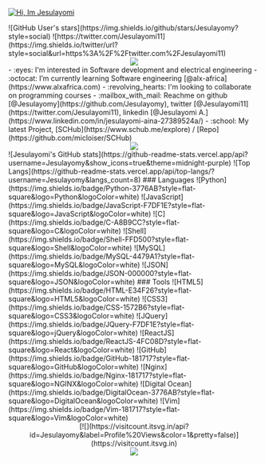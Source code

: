 [![Hi, Im Jesulayomi](https://readme-typing-svg.herokuapp.com?font=Fira+Code&pause=1000&width=435&lines=Hi%2C+I'm+Jesulayomi)](https://git.io/typing-svg)
<!-- <div align="center">
  <img loading="lazy" style="margin-right: 6px" alt="wakatime badge"src="https://wakatime.com/badge/user/.svg"/>
  <img loading="lazy" style="margin-right: 6px" alt="follow badge"src="https://img.shields.io/github/followers/Jesulayomy?label=Followed+By&labelColor=EB008B&color=00B8B5"/>
  <img loading="lazy" style="margin-right: 6px" alt="thanks badge" src="https://img.shields.io/badge/Thanks%20for%20visiting-!-1EAEDB.svg">
</div> --!>

![GitHub User's stars](https://img.shields.io/github/stars/Jesulayomy?style=social)	![https://twitter.com/Jesulayomi11](https://img.shields.io/twitter/url?style=social&url=https%3A%2F%2Ftwitter.com%2FJesulayomi11)  

<div align="center">

  <img src="https://user-images.githubusercontent.com/73097560/115834477-dbab4500-a447-11eb-908a-139a6edaec5c.gif">  

</div>

- :eyes: I'm interested in Software development and electrical engineering
- :octocat: I’m currently learning Software engineering [@alx-africa](https://www.alxafrica.com)
- :revolving_hearts: I'm looking to collaborate on programming courses
- :mailbox_with_mail: Reachme on github [@Jesulayomy](https://github.com/Jesulayomy), twitter [@Jesulayomi11](https://twitter.com/Jesulayomi11), linkedin [@Jesulayomi A.](https://www.linkedin.com/in/jesulayomi-aina-27389524a/)  
- :school: My latest Project, [SCHub](https://www.schub.me/explore) / [Repo](https://github.com/micloiser/SCHub)

<div align="center">
  
  <img src="https://user-images.githubusercontent.com/73097560/115834477-dbab4500-a447-11eb-908a-139a6edaec5c.gif">  

</div>

![Jesulayomi's GitHub stats](https://github-readme-stats.vercel.app/api?username=Jesulayomy&show_icons=true&theme=midnight-purple)  
![Top Langs](https://github-readme-stats.vercel.app/api/top-langs/?username=Jesulayomy&langs_count=8)  


### Languages

![Python](https://img.shields.io/badge/Python-3776AB?style=flat-square&logo=Python&logoColor=white)
![JavaScript](https://img.shields.io/badge/JavaScript-F7DF1E?style=flat-square&logo=JavaScript&logoColor=white)
![C](https://img.shields.io/badge/C-A8B9CC?style=flat-square&logo=C&logoColor=white)
![Shell](https://img.shields.io/badge/Shell-FFD500?style=flat-square&logo=Shell&logoColor=white)
![MySQL](https://img.shields.io/badge/MySQL-4479A1?style=flat-square&logo=MySQL&logoColor=white)
![JSON](https://img.shields.io/badge/JSON-000000?style=flat-square&logo=JSON&logoColor=white)


### Tools

![HTML5](https://img.shields.io/badge/HTML-E34F26?style=flat-square&logo=HTML5&logoColor=white)
![CSS3](https://img.shields.io/badge/CSS-1572B6?style=flat-square&logo=CSS3&logoColor=white)
![JQuery](https://img.shields.io/badge/JQuery-F7DF1E?style=flat-square&logo=jQuery&logoColor=white)
![ReactJS](https://img.shields.io/badge/ReactJS-4FC08D?style=flat-square&logo=React&logoColor=white)
![GitHub](https://img.shields.io/badge/GitHub-181717?style=flat-square&logo=GitHub&logoColor=white)
![Nginx](https://img.shields.io/badge/Nginx-181717?style=flat-square&logo=NGINX&logoColor=white)
![Digital Ocean](https://img.shields.io/badge/DigitalOcean-3776AB?style=flat-square&logo=DigitalOcean&logoColor=white)
![Vim](https://img.shields.io/badge/Vim-181717?style=flat-square&logo=Vim&logoColor=white)


<div align="center">
  
[![](https://visitcount.itsvg.in/api?id=Jesulayomy&label=Profile%20Views&color=1&pretty=false)](https://visitcount.itsvg.in)  

</div>

<div align="center">

  <img src="https://user-images.githubusercontent.com/73097560/115834477-dbab4500-a447-11eb-908a-139a6edaec5c.gif">  

</div>


<!---
Jesulayomy/Jesulayomy is a ✨ special ✨ repository because its `README.md` (this file) appears on your GitHub profile.
You can click the Preview link to take a look at your changes.
--->
